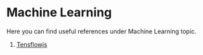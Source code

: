 # Machine Learning

Here you can find useful references under Machine Learning topic.

1. [Tensflowjs](https://github.com/hqxsn/Awesome-Notes-From-Globe/tree/master/Machine_Learning/Practice/Tensflowjs/Readme.md) 

   ​    


